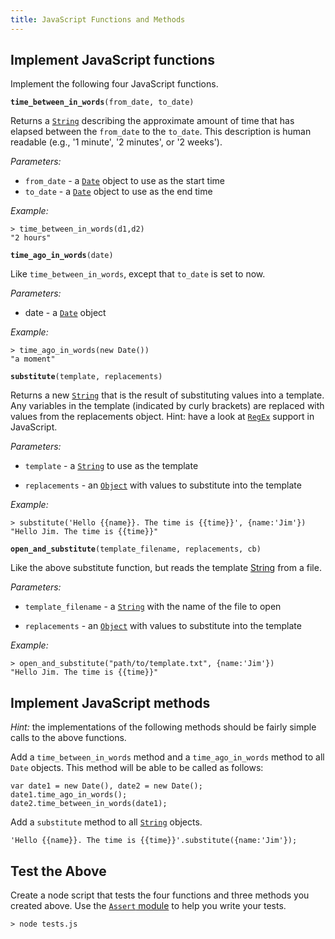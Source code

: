 ```yaml
---
title: JavaScript Functions and Methods
---
```


## Implement JavaScript functions

Implement the following four JavaScript functions.

**`time_between_in_words`**`(from_date, to_date)`

Returns a [`String`](https://developer.mozilla.org/en/JavaScript/Reference/Global_Objects/String) describing the approximate amount of time that has elapsed between the `from_date` to the `to_date`. This description is human readable (e.g., '1 minute', '2 minutes', or '2 weeks').

_Parameters:_

* `from_date` - a [`Date`](https://developer.mozilla.org/en/JavaScript/Reference/Global_Objects/Date) object to use as the start time
* `to_date` - a [`Date`](https://developer.mozilla.org/en/JavaScript/Reference/Global_Objects/Date) object to use as the end time

_Example:_

	> time_between_in_words(d1,d2)
	"2 hours"
	
**`time_ago_in_words`**`(date)`

Like `time_between_in_words`, except that `to_date` is set to now.

_Parameters:_

* date - a [`Date`](https://developer.mozilla.org/en/JavaScript/Reference/Global_Objects/Date) object 

_Example:_

	> time_ago_in_words(new Date())
	"a moment"

**`substitute`**`(template, replacements)`

Returns a new [`String`](https://developer.mozilla.org/en/JavaScript/Reference/Global_Objects/String) that is the result of substituting values into a template. Any variables in the template (indicated by curly brackets) are replaced with values from the replacements object. Hint: have a look at [`RegEx`](https://developer.mozilla.org/en/JavaScript/Reference/Global_Objects/RegExp) support in JavaScript.

_Parameters:_

* `template` - a [`String`](https://developer.mozilla.org/en/JavaScript/Reference/Global_Objects/String) to use as the template

* `replacements` - an [`Object`](https://developer.mozilla.org/en/JavaScript/Reference/Global_Objects/Object) with values to substitute into the template

_Example:_

	> substitute('Hello {{name}}. The time is {{time}}', {name:'Jim'})
	"Hello Jim. The time is {{time}}"	

**`open_and_substitute`**`(template_filename, replacements, cb)`

Like the above substitute function, but reads the template [String](https://developer.mozilla.org/en/JavaScript/Reference/Global_Objects/String) from a file.

_Parameters:_

* `template_filename` - a [`String`](https://developer.mozilla.org/en/JavaScript/Reference/Global_Objects/String) with the name of the file to open

* `replacements` - an [`Object`](https://developer.mozilla.org/en/JavaScript/Reference/Global_Objects/Object) with values to substitute into the template

_Example:_

	> open_and_substitute("path/to/template.txt", {name:'Jim'})
	"Hello Jim. The time is {{time}}"
	
	
## Implement JavaScript methods

_Hint:_ the implementations of the following methods should be fairly simple calls to the above functions.

Add a `time_between_in_words` method and a `time_ago_in_words` method to all `Date` objects. This method will be able to be called as follows:

	var date1 = new Date(), date2 = new Date();
	date1.time_ago_in_words();
	date2.time_between_in_words(date1);

Add a `substitute` method to all [`String`](https://developer.mozilla.org/en/JavaScript/Reference/Global_Objects/String) objects.

	'Hello {{name}}. The time is {{time}}'.substitute({name:'Jim'});

## Test the Above

Create a node script that tests the four functions and three methods you created above. Use the [`Assert` module](http://nodejs.org/docs/v0.4.12/api/assert.html) to help you write your tests. 

	> node tests.js
